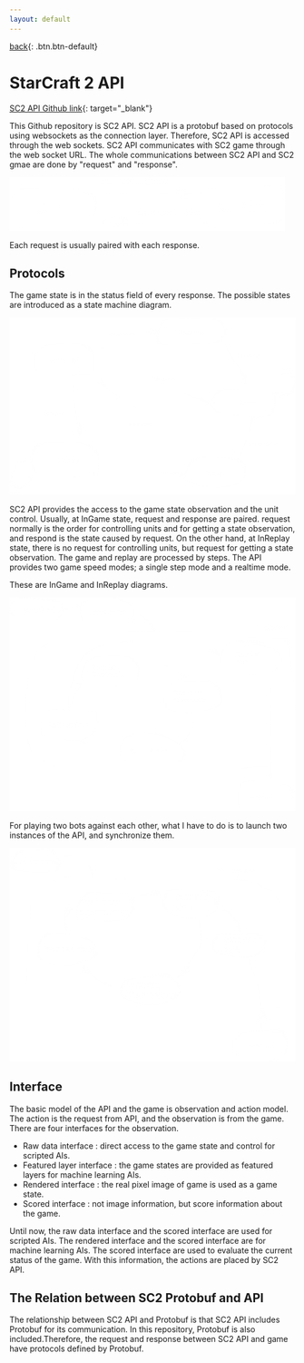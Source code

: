 ```yaml
---
layout: default
---
```

[back](../../sc2ai){: .btn.btn-default}

# StarCraft 2 API

[SC2 API Github link](https://github.com/Blizzard/s2client-api){: target="_blank"}

This Github repository is SC2 API. SC2 API is a protobuf based on protocols using websockets as the connection layer. Therefore, SC2 API is accessed through the web sockets. SC2 API communicates with SC2 game through the web socket URL. The whole communications between SC2 API and SC2 gmae are done by "request" and "response". 

![SC2 API and SC2 Game](./sc2apiAccess.png)

Each request is usually paired with each response.

## Protocols

The game state is in the status field of every response. The possible states are introduced as a state machine diagram.

![SC2 Game State](./stateDiagram.png)

SC2 API provides the access to the game state observation and the unit control. Usually, at InGame state, request and response are paired. request normally is the order for controlling units and for getting a state observation, and respond is the state caused by request. On the other hand, at InReplay state, there is no request for controlling units, but request for getting a state observation. The game and replay are processed by steps. The API provides two game speed modes; a single step mode and a realtime mode. 

These are InGame and InReplay diagrams. 

![InGame Diagram](./gameDiagram.png)

For playing two bots against each other, what I have to do is to launch two instances of the API, and synchronize them. 

![InRepaly Diagram](./replayDiagram.png)

## Interface
The basic model of the API and the game is observation and action model. The action is the request from API, and the observation is from the game.
There are four interfaces for the observation. 
- Raw data interface : direct access to the game state and control for scripted AIs.
- Featured layer interface : the game states are provided as featured layers for machine learning AIs.
- Rendered interface : the real pixel image of game is used as a game state.
- Scored interface : not image information, but score information about the game. 

Until now, the raw data interface and the scored interface are used for scripted AIs. The rendered interface and the scored interface are for machine learning AIs. The scored interface are used to evaluate the current status of the game. With this information, the actions are placed by SC2 API.

## The Relation between SC2 Protobuf and API
The relationship between SC2 API and Protobuf is that SC2 API includes Protobuf for its communication. In this repository, Protobuf is also included.Therefore, the request and response between SC2 API and game have protocols defined by Protobuf.